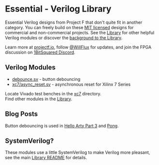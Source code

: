 # Essential - Verilog Library

Essential Verilog designs from Project F that don't quite fit in another category. You can freely build on these [MIT licensed](../../LICENSE) designs for commercial and non-commercial projects. See the [Library](../) for other helpful Verilog modules or discover the [background to the Library](https://projectf.io/posts/verilog-library-announcement/).

Learn more at [projectf.io](https://projectf.io/), follow [@WillFlux](https://twitter.com/WillFlux) for updates, and join the FPGA discussion on [1BitSquared Discord](https://1bitsquared.com/pages/chat).

## Verilog Modules

* [debounce.sv](debounce.sv) - button debouncing
* [xc7/async_reset.sv](xc7/async_reset.sv) - asynchronous reset for Xilinx 7 Series

Locate Vivado test benches in the [xc7](xc7) directory.  
Find other modules in the [Library](../).

## Blog Posts

Button debouncing is used in [Hello Arty Part 3](https://projectf.io/posts/hello-arty-3/) and [Pong](https://projectf.io/posts/fpga-pong/).

## SystemVerilog?

These modules use a little SystemVerilog to make Verilog more pleasant, see the main [Library README](../README.md#systemverilog) for details.
